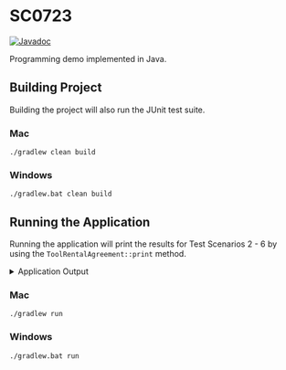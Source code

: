 # SC0723
[![Javadoc](https://img.shields.io/badge/JavaDoc-Online-green)](https://scampbell5.github.io/sc0723/javadoc/)

Programming demo implemented in Java.

## Building Project

Building the project will also run the JUnit test suite.

### Mac
```
./gradlew clean build
```

### Windows
```
./gradlew.bat clean build
```

## Running the Application
Running the application will print the results for Test Scenarios 2 - 6 by using the `ToolRentalAgreement::print` method.

<details>

<summary>Application Output</summary>

```
Test Scenario 2

Tool code: LADW
Tool type: Ladder
Tool brand: Werner
Rental days: 3
Checkout date: 07/02/15
Due date: 07/05/15
Daily rental charge: $1.99
Charge days: 2
Pre-discount charge: $3.98
Discount percent: 10%
Discount amount: $0.40
Final charge: $3.58

Test Scenario 3

Tool code: CHNS
Tool type: Chainsaw
Tool brand: Stihl
Rental days: 5
Checkout date: 07/02/20
Due date: 07/07/20
Daily rental charge: $1.49
Charge days: 3
Pre-discount charge: $4.47
Discount percent: 25%
Discount amount: $1.12
Final charge: $3.35

Test Scenario 4

Tool code: JAKD
Tool type: Jackhammer
Tool brand: DeWalt
Rental days: 6
Checkout date: 09/03/15
Due date: 09/09/15
Daily rental charge: $2.99
Charge days: 3
Pre-discount charge: $8.97
Discount percent: 0%
Discount amount: $0.00
Final charge: $8.97

Test Scenario 5

Tool code: JAKR
Tool type: Jackhammer
Tool brand: Ridgid
Rental days: 9
Checkout date: 07/02/15
Due date: 07/11/15
Daily rental charge: $2.99
Charge days: 5
Pre-discount charge: $14.95
Discount percent: 0%
Discount amount: $0.00
Final charge: $14.95

Test Scenario 6

Tool code: JAKR
Tool type: Jackhammer
Tool brand: Ridgid
Rental days: 4
Checkout date: 07/02/20
Due date: 07/06/20
Daily rental charge: $2.99
Charge days: 1
Pre-discount charge: $2.99
Discount percent: 50%
Discount amount: $1.50
Final charge: $1.49
```
</details>

### Mac
```
./gradlew run
```

### Windows
```
./gradlew.bat run
```
